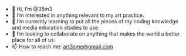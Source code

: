 - 👋 Hi, I’m @35m3
- 👀 I’m interested in anything relevant to my art practice.
- 🌱 I’m currently learning to put all the pieces of my coding knowledge and media education studies to use.
- 💞️ I’m looking to collaborate on anything that makes the world a better place for all of us.
- 📫 How to reach me: art3sme@gmail.com

<!---
35m3/35m3 is a ✨ special ✨ repository because its `README.md` (this file) appears on your GitHub profile.
You can click the Preview link to take a look at your changes.
--->
